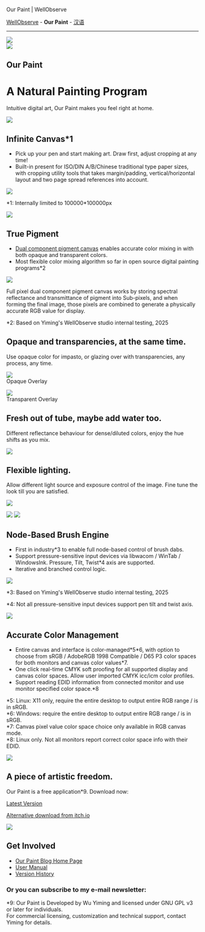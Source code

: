 Our Paint | WellObserve

[WellObserve](https://www.WellObserve.com) - **Our Paint** - [汉语](index_zh.html)

* * *

![](images/banner.jpg)  
![](images/icon256.png)

## Our Paint

  

# A Natural Painting Program

Intuitive digital art, Our Paint makes you feel right at home.

![](images/stickers-1.webp)

## Infinite Canvas\*1

*   Pick up your pen and start making art. Draw first, adjust cropping at any time!
*   Built-in present for ISO/DIN A/B/Chinese traditional type paper sizes, with cropping utility tools that takes margin/padding, vertical/horizontal layout and two page spread references into account.

![](images/cropping.png)

\*1: Internally limited to 100000\*100000px

![](images/stickers-2.webp)

## True Pigment

*   [Dual component pigment canvas](https://WellObserve.com/index.php?post=20250411214820) enables accurate color mixing in with both opaque and transparent colors.
*   Most flexible color mixing algorithm so far in open source digital painting programs\*2

  
![](images/dual.webp)  

Full pixel dual component pigment canvas works by storing spectral reflectance and transmittance of pigment into Sub-pixels, and when forming the final image, those pixels are combined to generate a physically accurate RGB value for display.

  

\*2: Based on Yiming's WellObserve studio internal testing, 2025

## Opaque and transparencies, at the same time.

Use opaque color for impasto, or glazing over with transparencies, any process, any time.

  

![](images/mixing-1.png)  
Opaque Overlay

![](images/mixing-2.png)  
Transparent Overlay

## Fresh out of tube, maybe add water too.

Different reflectance behaviour for dense/diluted colors, enjoy the hue shifts as you mix.

  
![](images/pigments.jpg)  

## Flexible lighting.

Allow different light source and exposure control of the image. Fine tune the look till you are satisfied.

  
![](images/exposure.jpg)  

![](images/nodes-bkg.jpg) ![](images/stickers-3.webp)

## Node-Based Brush Engine

*   First in industry\*3 to enable full node-based control of brush dabs.
*   Support pressure-sensitive input devices via libwacom / WinTab / WindowsInk. Pressure, Tilt, Twist\*4 axis are supported.
*   Iterative and branched control logic.

![](images/nodes.jpg)

\*3: Based on Yiming's WellObserve studio internal testing, 2025

\*4: Not all pressure-sensitive input devices support pen tilt and twist axis.

![](images/stickers-4.webp)

## Accurate Color Management

*   Entire canvas and interface is color-managed\*5\*6, with option to choose from sRGB / AdobeRGB 1998 Compatible / D65 P3 color spaces for both monitors and canvas color values\*7.
*   One click real-time CMYK soft proofing for all supported display and canvas color spaces. Allow user imported CMYK icc/icm color profiles.
*   Support reading EDID information from connected monitor and use monitor specified color space.\*8

\*5: Linux: X11 only, require the entire desktop to output entire RGB range / is in sRGB.  
\*6: Windows: require the entire desktop to output entire RGB range / is in sRGB.  
\*7: Canvas pixel value color space choice only available in RGB canvas mode.  
\*8: Linux only. Not all monitors report correct color space info with their EDID.  

![](images/get-ourpaint.webp)

## A piece of artistic freedom.

Our Paint is a free application\*9. Download now:

[Latest Version](https://www.wellobserve.com/?post=20221228211233)

[Alternative download from itch.io](https://chengdulittlea.itch.io/ourpaint/devlog/993181/our-paint-v05-is-out-now)

![](images/ikea.png)

## Get Involved

*   [Our Paint Blog Home Page](https://www.wellobserve.com/index.php?post=20221222155743)
*   [User Manual](https://WellObserve.com/OurPaintManual)
*   [Version History](https://www.wellobserve.com/?post=20230102172212)

  

### Or you can subscribe to my e-mail newsletter:

 

\*9: Our Paint is Developed by Wu Yiming and licensed under GNU GPL v3 or later for individuals.  
For commercial licensing, customization and technical support, contact Yiming for details.